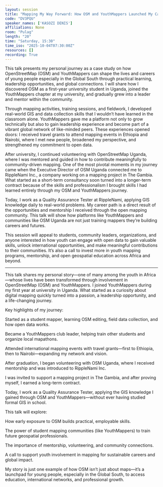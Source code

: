 ```yaml
---
layout: session
title: "Mapping My Way Forward: How OSM and YouthMappers Launched My Career in Geospatial Tech."
code: "DV3PQU"
speaker_names: ['KASOZI DENIS']
affiliations: None
room: "Pulag"
length: "20"
time: "Saturday, 15:30"
time_iso: "2025-10-04T07:30:00Z"
resources: []
recording: True
---
```


This talk presents my personal journey as a case study on how OpenStreetMap (OSM) and YouthMappers can shape the lives and careers of young people especially in the Global South through practical learning, leadership opportunities, and global connections. I will share how I discovered OSM as a first-year university student in Uganda, joined the YouthMappers chapter at my university, and gradually grew into a leader and mentor within the community.

Through mapping activities, training sessions, and fieldwork, I developed real-world GIS and data collection skills that I wouldn’t have learned in the classroom alone. YouthMappers gave me a platform not only to grow technically but also to gain leadership experience and become part of a vibrant global network of like-minded peers. These experiences opened doors: I received travel grants to attend mapping events in Ethiopia and Nairobi, where I met new people, broadened my perspective, and strengthened my commitment to open data.

After university, I continued volunteering with OpenStreetMap Uganda, where I was mentored and guided in how to contribute meaningfully to community-driven mapping. One of the most pivotal moments in my journey came when the Executive Director of OSM Uganda connected me to RippleNami Inc., a company working on a mapping project in The Gambia. What started as a short-term consultancy soon turned into a longer-term contract because of the skills and professionalism I brought skills I had learned entirely through my OSM and YouthMappers journey.

Today, I work as a Quality Assurance Tester at RippleNami, applying GIS knowledge daily to real-world problems. My career path is a direct result of the opportunities and mentorship I received through the open mapping community. This talk will show how platforms like YouthMappers and communities like OSM Uganda are not just training mappers they’re building careers and futures.

This session will appeal to students, community leaders, organizations, and anyone interested in how youth can engage with open data to gain valuable skills, unlock international opportunities, and make meaningful contributions to their communities. It’s also a call to invest more in youth mapping programs, mentorship, and open geospatial education across Africa and beyond.

<hr>

This talk shares my personal story—one of many among the youth in Africa—whose lives have been transformed through involvement in OpenStreetMap (OSM) and YouthMappers. I joined YouthMappers during my first year at university in Uganda. What started as a curiosity about digital mapping quickly turned into a passion, a leadership opportunity, and a life-changing journey.

Key highlights of my journey:

Started as a student mapper, learning OSM editing, field data collection, and how open data works.

Became a YouthMappers club leader, helping train other students and organize local mapathons.

Attended international mapping events with travel grants—first to Ethiopia, then to Nairobi—expanding my network and vision.

After graduation, I began volunteering with OSM Uganda, where I received mentorship and was introduced to RippleNami Inc.

I was invited to support a mapping project in The Gambia, and after proving myself, I earned a long-term contract.

Today, I work as a Quality Assurance Tester, applying the GIS knowledge I gained through OSM and YouthMappers—without ever having studied formal GIS in school.

This talk will explore:

How early exposure to OSM builds practical, employable skills.

The power of student mapping communities (like YouthMappers) to train future geospatial professionals.

The importance of mentorship, volunteering, and community connections.

A call to support youth involvement in mapping for sustainable careers and global impact.

My story is just one example of how OSM isn’t just about maps—it’s a launchpad for young people, especially in the Global South, to access education, international networks, and professional growth.

